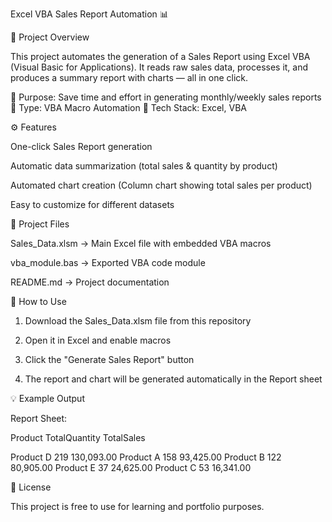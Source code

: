 Excel VBA Sales Report Automation 📊

📌 Project Overview

This project automates the generation of a Sales Report using Excel VBA (Visual Basic for Applications).
It reads raw sales data, processes it, and produces a summary report with charts — all in one click.

🔹 Purpose: Save time and effort in generating monthly/weekly sales reports
🔹 Type: VBA Macro Automation
🔹 Tech Stack: Excel, VBA


⚙️ Features

One-click Sales Report generation

Automatic data summarization (total sales & quantity by product)

Automated chart creation (Column chart showing total sales per product)

Easy to customize for different datasets


📂 Project Files

Sales_Data.xlsm → Main Excel file with embedded VBA macros

vba_module.bas → Exported VBA code module

README.md → Project documentation


🚀 How to Use

1. Download the Sales_Data.xlsm file from this repository

2. Open it in Excel and enable macros

3. Click the "Generate Sales Report" button

4. The report and chart will be generated automatically in the Report sheet


💡 Example Output

Report Sheet:

Product TotalQuantity TotalSales

Product D 219 130,093.00
Product A 158 93,425.00
Product B 122 80,905.00
Product E 37 24,625.00
Product C 53 16,341.00


📜 License

This project is free to use for learning and portfolio purposes.
